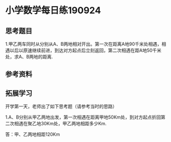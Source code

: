 # 小学数学每日练190924

## 思考题目

1.甲乙两车同时从分别从A、B两地相对开出。第一次在距离A地90千米处相遇，相遇以后以原速继续前进，到达对方起点后立刻返回，第二次相遇在距A地50千米处，求A、B两地的距离.







## 参考资料



## 拓展学习

开学第一天，老师出了如下思考题（请参考当时的思路）

1.A、B分别从甲乙两地出发，第一次相遇在距离甲地50Km处，到对方起点折回第二次相遇在聚乙地30Km处，甲乙两地相距多少Km.



答：甲、乙两地相距120Km